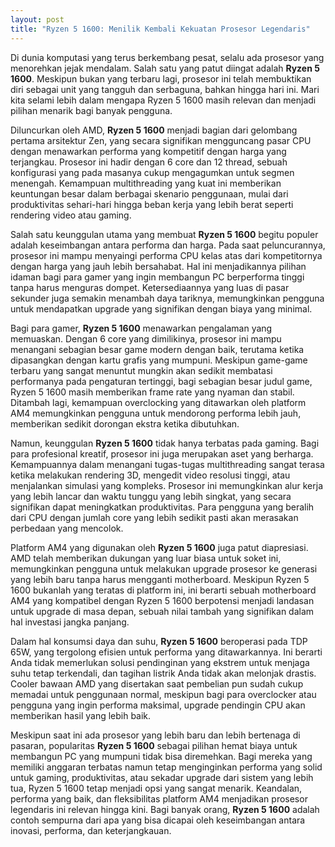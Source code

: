 ```yaml
---
layout: post
title: "Ryzen 5 1600: Menilik Kembali Kekuatan Prosesor Legendaris"
---
```


Di dunia komputasi yang terus berkembang pesat, selalu ada prosesor yang menorehkan jejak mendalam. Salah satu yang patut diingat adalah **Ryzen 5 1600**. Meskipun bukan yang terbaru lagi, prosesor ini telah membuktikan diri sebagai unit yang tangguh dan serbaguna, bahkan hingga hari ini. Mari kita selami lebih dalam mengapa Ryzen 5 1600 masih relevan dan menjadi pilihan menarik bagi banyak pengguna.

Diluncurkan oleh AMD, **Ryzen 5 1600** menjadi bagian dari gelombang pertama arsitektur Zen, yang secara signifikan mengguncang pasar CPU dengan menawarkan performa yang kompetitif dengan harga yang terjangkau. Prosesor ini hadir dengan 6 core dan 12 thread, sebuah konfigurasi yang pada masanya cukup mengagumkan untuk segmen menengah. Kemampuan multithreading yang kuat ini memberikan keuntungan besar dalam berbagai skenario penggunaan, mulai dari produktivitas sehari-hari hingga beban kerja yang lebih berat seperti rendering video atau gaming.

Salah satu keunggulan utama yang membuat **Ryzen 5 1600** begitu populer adalah keseimbangan antara performa dan harga. Pada saat peluncurannya, prosesor ini mampu menyaingi performa CPU kelas atas dari kompetitornya dengan harga yang jauh lebih bersahabat. Hal ini menjadikannya pilihan idaman bagi para gamer yang ingin membangun PC berperforma tinggi tanpa harus menguras dompet. Ketersediaannya yang luas di pasar sekunder juga semakin menambah daya tariknya, memungkinkan pengguna untuk mendapatkan upgrade yang signifikan dengan biaya yang minimal.

Bagi para gamer, **Ryzen 5 1600** menawarkan pengalaman yang memuaskan. Dengan 6 core yang dimilikinya, prosesor ini mampu menangani sebagian besar game modern dengan baik, terutama ketika dipasangkan dengan kartu grafis yang mumpuni. Meskipun game-game terbaru yang sangat menuntut mungkin akan sedikit membatasi performanya pada pengaturan tertinggi, bagi sebagian besar judul game, Ryzen 5 1600 masih memberikan frame rate yang nyaman dan stabil. Ditambah lagi, kemampuan overclocking yang ditawarkan oleh platform AM4 memungkinkan pengguna untuk mendorong performa lebih jauh, memberikan sedikit dorongan ekstra ketika dibutuhkan.

Namun, keunggulan **Ryzen 5 1600** tidak hanya terbatas pada gaming. Bagi para profesional kreatif, prosesor ini juga merupakan aset yang berharga. Kemampuannya dalam menangani tugas-tugas multithreading sangat terasa ketika melakukan rendering 3D, mengedit video resolusi tinggi, atau menjalankan simulasi yang kompleks. Prosesor ini memungkinkan alur kerja yang lebih lancar dan waktu tunggu yang lebih singkat, yang secara signifikan dapat meningkatkan produktivitas. Para pengguna yang beralih dari CPU dengan jumlah core yang lebih sedikit pasti akan merasakan perbedaan yang mencolok.

Platform AM4 yang digunakan oleh **Ryzen 5 1600** juga patut diapresiasi. AMD telah memberikan dukungan yang luar biasa untuk soket ini, memungkinkan pengguna untuk melakukan upgrade prosesor ke generasi yang lebih baru tanpa harus mengganti motherboard. Meskipun Ryzen 5 1600 bukanlah yang teratas di platform ini, ini berarti sebuah motherboard AM4 yang kompatibel dengan Ryzen 5 1600 berpotensi menjadi landasan untuk upgrade di masa depan, sebuah nilai tambah yang signifikan dalam hal investasi jangka panjang.

Dalam hal konsumsi daya dan suhu, **Ryzen 5 1600** beroperasi pada TDP 65W, yang tergolong efisien untuk performa yang ditawarkannya. Ini berarti Anda tidak memerlukan solusi pendinginan yang ekstrem untuk menjaga suhu tetap terkendali, dan tagihan listrik Anda tidak akan melonjak drastis. Cooler bawaan AMD yang disertakan saat pembelian pun sudah cukup memadai untuk penggunaan normal, meskipun bagi para overclocker atau pengguna yang ingin performa maksimal, upgrade pendingin CPU akan memberikan hasil yang lebih baik.

Meskipun saat ini ada prosesor yang lebih baru dan lebih bertenaga di pasaran, popularitas **Ryzen 5 1600** sebagai pilihan hemat biaya untuk membangun PC yang mumpuni tidak bisa diremehkan. Bagi mereka yang memiliki anggaran terbatas namun tetap menginginkan performa yang solid untuk gaming, produktivitas, atau sekadar upgrade dari sistem yang lebih tua, Ryzen 5 1600 tetap menjadi opsi yang sangat menarik. Keandalan, performa yang baik, dan fleksibilitas platform AM4 menjadikan prosesor legendaris ini relevan hingga kini. Bagi banyak orang, **Ryzen 5 1600** adalah contoh sempurna dari apa yang bisa dicapai oleh keseimbangan antara inovasi, performa, dan keterjangkauan.
